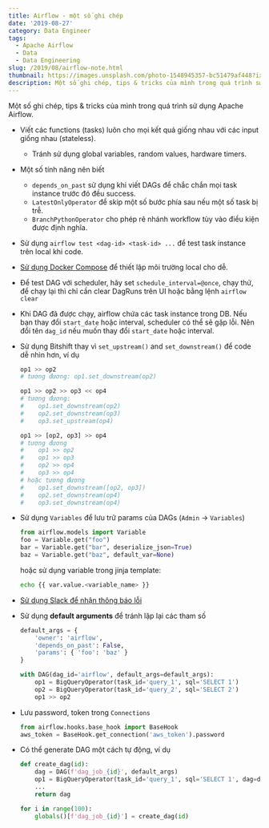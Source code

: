 ```yaml
---
title: Airflow - một số ghi chép
date: '2019-08-27'
category: Data Engineer
tags:
  - Apache Airflow
  - Data
  - Data Engineering
slug: /2019/08/airflow-note.html
thumbnail: https://images.unsplash.com/photo-1548945357-bc51479af448?ixlib=rb-1.2.1&ixid=eyJhcHBfaWQiOjEyMDd9&auto=format&fit=crop&w=2850&q=80
description: Một số ghi chép, tips & tricks của mình trong quá trình sử dụng Apache Airflow.
---
```


Một số ghi chép, tips & tricks của mình trong quá trình sử dụng Apache Airflow.

- Viết các functions (tasks) luôn cho mọi kết quả giống nhau với các input giống nhau (stateless).
  - Tránh sử dụng global variables, random values, hardware timers.
- Một số tính năng nên biết
  - `depends_on_past` sử dụng khi viết DAGs để chắc chắn mọi task instance trước đó đều success.
  - `LatestOnlyOperator` để skip một số bước phía sau nếu một số task bị trễ.
  - `BranchPythonOperator` cho phép rẽ nhánh workflow tùy vào điều kiện được định nghĩa.
- Sử dụng `airflow test <dag-id> <task-id> ...` để test task instance trên local khi code.
- [Sử dụng Docker Compose](https://blog.duyet.net/2019/08/airflow-docker-compose.html) để thiết lập môi trường local cho dễ.
- Để test DAG với scheduler, hãy set `schedule_interval=@once`, chạy thử, để chạy lại thì chỉ cần clear DagRuns trên UI hoặc bằng lệnh `airflow clear`
- Khi DAG đã được chạy, airflow chứa các task instance trong DB. Nếu bạn thay đổi `start_date` hoặc interval, scheduler có thể sẽ gặp lỗi. Nên đổi tên `dag_id` nếu muốn thay đổi `start_date` hoặc interval.
- Sử dụng Bitshift thay vì `set_upstream()` and `set_downstream()` để code dễ nhìn hơn, ví dụ

  ```python
  op1 >> op2
  # tương đương: op1.set_downstream(op2)

  op1 >> op2 >> op3 << op4
  # tương đương:
  #    op1.set_downstream(op2)
  #    op2.set_downstream(op3)
  #    op3.set_upstream(op4)

  op1 >> [op2, op3] >> op4
  # tương đương
  #    op1 >> op2
  #    op1 >> op3
  #    op2 >> op4
  #    op3 >> op4
  # hoặc tương đương
  #    op1.set_downstream([op2, op3])
  #    op2.set_downstream(op4)
  #    op3.set_downstream(op4)
  ```

- Sử dụng `Variables` để lưu trữ params của DAGs (`Admin` -> `Variables`)
  ```python
  from airflow.models import Variable
  foo = Variable.get("foo")
  bar = Variable.get("bar", deserialize_json=True)
  baz = Variable.get("baz", default_var=None)
  ```
  hoặc sử dụng variable trong jinja template:
  ```bash
  echo {{ var.value.<variable_name> }}
  ```
- [Sử dụng Slack để nhận thông báo lỗi](https://blog.duyet.net/2019/08/slack-alerts-in-airflow.html)
- Sử dụng **default arguments** để tránh lặp lại các tham số

  ```python
  default_args = {
      'owner': 'airflow',
      'depends_on_past': False,
      'params': { 'foo': 'baz' }
  }

  with DAG(dag_id='airflow', default_args=default_args):
      op1 = BigQueryOperator(task_id='query_1', sql='SELECT 1')
      op2 = BigQueryOperator(task_id='query_2', sql='SELECT 2')
      op1 >> op2
  ```

- Lưu password, token trong `Connections`
  ```python
  from airflow.hooks.base_hook import BaseHook
  aws_token = BaseHook.get_connection('aws_token').password
  ```
- Có thể generate DAG một cách tự động, ví dụ

  ```python
  def create_dag(id):
      dag = DAG(f'dag_job_{id}', default_args)
      op1 = BigQueryOperator(task_id='query_1', sql='SELECT 1', dag=dag)
      ...
      return dag

  for i in range(100):
      globals()[f'dag_job_{id}'] = create_dag(id)
  ```
